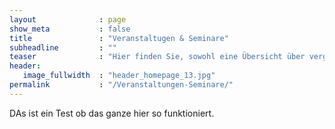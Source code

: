 ```yaml
---
layout              : page
show_meta           : false
title               : "Veranstaltugen & Seminare"
subheadline         : ""
teaser              : "Hier finden Sie, sowohl eine Übersicht über vergangene Veranstaltungen und gehaltene Seminare, als auch die für die zukunft geplanten und mein allgemeines Angebot."
header:
   image_fullwidth  : "header_homepage_13.jpg"
permalink           : "/Veranstaltungen-Seminare/"
---
```

DAs ist ein Test ob das ganze hier so funktioniert.
